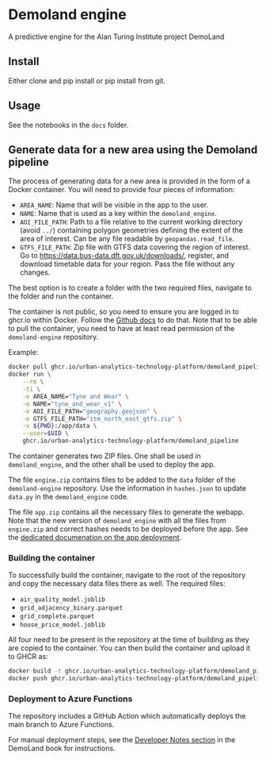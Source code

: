 # Demoland engine

A predictive engine for the Alan Turing Institute project DemoLand

## Install

Either clone and pip install or pip install from git.

## Usage

See the notebooks in the `docs` folder.

## Generate data for a new area using the Demoland pipeline

The process of generating data for a new area is provided in the form of a Docker container.
You will need to provide four pieces of information:

- `AREA_NAME`: Name that will be visible in the app to the user.
- `NAME`: Name that is used as a key within the `demoland_engine`.
- `AOI_FILE_PATH`: Path to a file relative to the current working directory (avoid `../`) containing polygon geometries defining the extent of the area of interest. Can be any file readable by `geopandas.read_file`.
- `GTFS_FILE_PATH`: Zip file with GTFS data covering the region of interest. Go to https://data.bus-data.dft.gov.uk/downloads/, register, and download timetable data for your region. Pass the file without any changes.

The best option is to create a folder with the two required files, navigate to the folder and run the container.

The container is not public, so you need to ensure you are logged in to ghcr.io within Docker. Follow the [Github docs]([Title](https://docs.github.com/en/packages/working-with-a-github-packages-registry/working-with-the-container-registry#authenticating-with-a-personal-access-token-classic)) to do that. Note that to be able to pull the container, you need to have at least read permission of the `demoland-engine` repository.

Example:

```sh
docker pull ghcr.io/urban-analytics-technology-platform/demoland_pipeline:latest
docker run \
    --rm \
    -ti \
    -e AREA_NAME="Tyne and Wear" \
    -e NAME="tyne_and_wear_v1" \
    -e AOI_FILE_PATH="geography.geojson" \
    -e GTFS_FILE_PATH="itm_north_east_gtfs.zip" \
    -v ${PWD}:/app/data \
    --user=$UID \
    ghcr.io/urban-analytics-technology-platform/demoland_pipeline
```

The container generates two ZIP files. One shall be used in `demoland_engine`, and the
other shall be used to deploy the app.

The file `engine.zip` contains files to be added to the `data` folder of the `demoland-engine` repository. Use the information in `hashes.json` to update `data.py` in the `demoland_engine` code.

The file `app.zip` contains all the necessary files to generate the webapp. Note that the new version of `demoland_engine` with all the files from `engine.zip` and correct hashes needs to be deployed before the app. See the [dedicated documenation on the app deployment](https://github.com/Urban-Analytics-Technology-Platform/demoland-web/blob/main/CUSTOM_AREA.md). 

### Building the container

To successfully build the container, navigate to the root of the repository and copy the
necessary data files there as well. The required files:

- `air_quality_model.joblib`
- `grid_adjacency_binary.parquet`
- `grid_complete.parquet`
- `house_price_model.joblib`

All four need to be present in the repository at the time of building as they are copied
to the container. You can then build the container and upload it to GHCR as:

```sh
docker build -t ghcr.io/urban-analytics-technology-platform/demoland_pipeline -f Dockerfile.pipe .
docker push ghcr.io/urban-analytics-technology-platform/demoland_pipeline:latest
```

### Deployment to Azure Functions

The repository includes a GitHub Action which automatically deploys the main branch to Azure Functions.

For manual deployment steps, see the [Developer Notes section](https://urban-analytics-technology-platform.github.io/demoland-project/book/developer_notes.html#azure-functions) in the DemoLand book for instructions.
